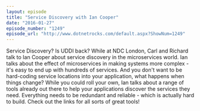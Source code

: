 ```yaml
---
layout: episode
title: "Service Discovery with Ian Cooper"
date: "2016-01-27"
episode_number: "1249"
episode_url: "http://www.dotnetrocks.com/default.aspx?ShowNum=1249"
---
```


Service Discovery? Is UDDI back? While at NDC London, Carl and Richard talk to Ian Cooper about service discovery in the microservices world. Ian talks about the effect of microservices in making systems more complex - it's easy to end up with hundreds of services. And you don't want to be hard-coding service locations into your application, what happens when things change? While you could roll your own, Ian talks about a range of tools already out there to help your applications discover the services they need. Everything needs to be redundant and reliable - which is actually hard to build. Check out the links for all sorts of great tools!
